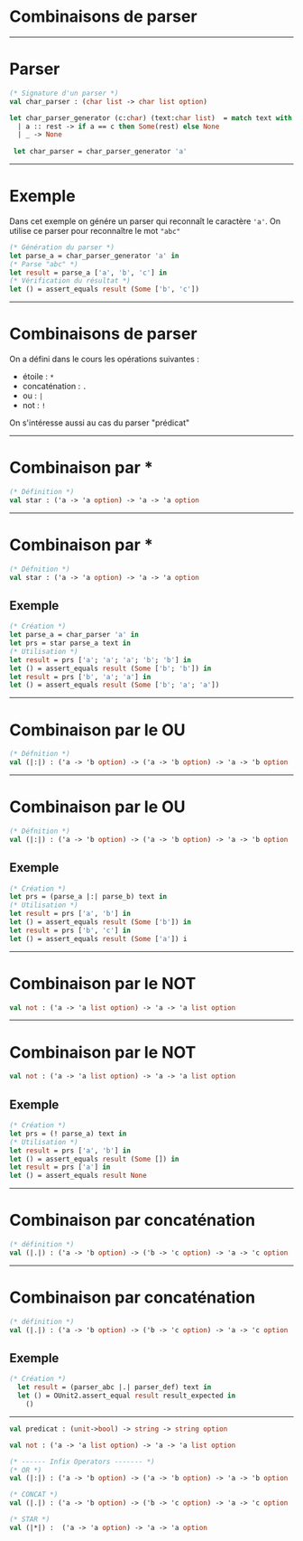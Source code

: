 <!-- $theme: gaia -->
<!-- $size: 16:9 -->

<!-- *template: invert -->

# Combinaisons de parser

---

# Parser

```ocaml
(* Signature d'un parser *)
val char_parser : (char list -> char list option)

let char_parser_generator (c:char) (text:char list)  = match text with 
  | a :: rest -> if a == c then Some(rest) else None
  | _ -> None
  
 let char_parser = char_parser_generator 'a'
```
---

# Exemple

Dans cet exemple on génére un parser qui reconnaît le caractère `'a'`.
On utilise ce parser pour reconnaître le mot `"abc"`

```ocaml
(* Génération du parser *)
let parse_a = char_parser_generator 'a' in
(* Parse "abc" *)
let result = parse_a ['a', 'b', 'c'] in
(* Vérification du résultat *)
let () = assert_equals result (Some ['b', 'c'])
```
---

# Combinaisons de parser

On a défini dans le cours les opérations suivantes :
* étoile : `*`
* concaténation : `.`
* ou : `|`
* not : `!`

On s'intéresse aussi au cas du parser "prédicat"


---

# Combinaison par *

```ocaml
(* Définition *)
val star : ('a -> 'a option) -> 'a -> 'a option
```
--- 

# Combinaison par *

```ocaml
(* Défnition *)
val star : ('a -> 'a option) -> 'a -> 'a option
```

## Exemple

```ocaml
(* Création *)
let parse_a = char_parser 'a' in
let prs = star parse_a text in
(* Utilisation *)
let result = prs ['a'; 'a'; 'a'; 'b'; 'b'] in
let () = assert_equals result (Some ['b'; 'b']) in
let result = prs ['b', 'a'; 'a'] in
let () = assert_equals result (Some ['b'; 'a'; 'a'])
```


--- 


# Combinaison par le OU

```ocaml
(* Défnition *)
val (|:|) : ('a -> 'b option) -> ('a -> 'b option) -> 'a -> 'b option
```
--- 


# Combinaison par le OU

```ocaml
(* Défnition *)
val (|:|) : ('a -> 'b option) -> ('a -> 'b option) -> 'a -> 'b option
```


## Exemple

```ocaml
(* Création *)
let prs = (parse_a |:| parse_b) text in
(* Utilisation *)
let result = prs ['a', 'b'] in
let () = assert_equals result (Some ['b']) in
let result = prs ['b', 'c'] in
let () = assert_equals result (Some ['a']) i
```


--- 
# Combinaison par le NOT

```ocaml
val not : ('a -> 'a list option) -> 'a -> 'a list option
```


--- 
# Combinaison par le NOT

```ocaml
val not : ('a -> 'a list option) -> 'a -> 'a list option
```
## Exemple

```ocaml
(* Création *)
let prs = (! parse_a) text in
(* Utilisation *)
let result = prs ['a', 'b'] in
let () = assert_equals result (Some []) in
let result = prs ['a'] in
let () = assert_equals result None
```
---
# Combinaison par concaténation
```ocaml
(* définition *)
val (|.|) : ('a -> 'b option) -> ('b -> 'c option) -> 'a -> 'c option
```


--- 
# Combinaison par concaténation

```ocaml
(* définition *)
val (|.|) : ('a -> 'b option) -> ('b -> 'c option) -> 'a -> 'c option
```

## Exemple

```ocaml
(* Création *)
  let result = (parser_abc |.| parser_def) text in
  let () = OUnit2.assert_equal result result_expected in
    ()
```

---

```ocaml
val predicat : (unit->bool) -> string -> string option

val not : ('a -> 'a list option) -> 'a -> 'a list option

(* ------ Infix Operators ------- *)
(* OR *)
val (|:|) : ('a -> 'b option) -> ('a -> 'b option) -> 'a -> 'b option

(* CONCAT *)
val (|.|) : ('a -> 'b option) -> ('b -> 'c option) -> 'a -> 'c option

(* STAR *)
val (|*|) :  ('a -> 'a option) -> 'a -> 'a option

```